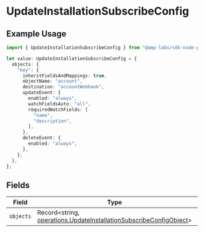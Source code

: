 # UpdateInstallationSubscribeConfig

## Example Usage

```typescript
import { UpdateInstallationSubscribeConfig } from "@amp-labs/sdk-node-platform/models/operations";

let value: UpdateInstallationSubscribeConfig = {
  objects: {
    "key": {
      inheritFieldsAndMappings: true,
      objectName: "account",
      destination: "accountWebhook",
      updateEvent: {
        enabled: "always",
        watchFieldsAuto: "all",
        requiredWatchFields: [
          "name",
          "description",
        ],
      },
      deleteEvent: {
        enabled: "always",
      },
    },
  },
};
```

## Fields

| Field                                                                                                                                    | Type                                                                                                                                     | Required                                                                                                                                 | Description                                                                                                                              |
| ---------------------------------------------------------------------------------------------------------------------------------------- | ---------------------------------------------------------------------------------------------------------------------------------------- | ---------------------------------------------------------------------------------------------------------------------------------------- | ---------------------------------------------------------------------------------------------------------------------------------------- |
| `objects`                                                                                                                                | Record<string, [operations.UpdateInstallationSubscribeConfigObject](../../models/operations/updateinstallationsubscribeconfigobject.md)> | :heavy_check_mark:                                                                                                                       | N/A                                                                                                                                      |